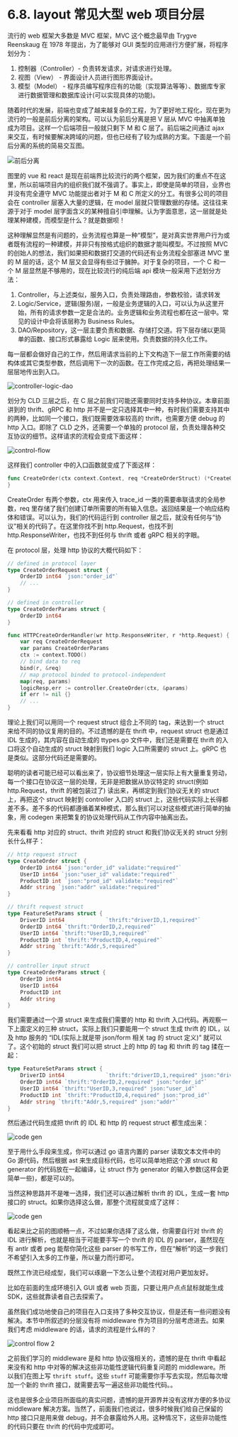 # 6.8. layout 常见大型 web 项目分层

流行的 web 框架大多数是 MVC 框架，MVC 这个概念最早由 Trygve Reenskaug 在 1978 年提出，为了能够对 GUI 类型的应用进行方便扩展，将程序划分为：

1. 控制器（Controller）- 负责转发请求，对请求进行处理。
2. 视图（View） - 界面设计人员进行图形界面设计。
3. 模型（Model） - 程序员编写程序应有的功能（实现算法等等）、数据库专家进行数据管理和数据库设计(可以实现具体的功能)。

随着时代的发展，前端也变成了越来越复杂的工程，为了更好地工程化，现在更为流行的一般是前后分离的架构。可以认为前后分离是把 V 层从 MVC 中抽离单独成为项目。这样一个后端项目一般就只剩下 M 和 C 层了。前后端之间通过 ajax 来交互，有时候要解决跨域的问题，但也已经有了较为成熟的方案。下面是一个前后分离的系统的简易交互图。

![前后分离](../images/ch6-08-frontend-backend.png)

图里的 vue 和 react 是现在前端界比较流行的两个框架，因为我们的重点不在这里，所以前端项目内的组织我们就不强调了。事实上，即使是简单的项目，业界也并没有完全遵守 MVC 功能提出者对于 M 和 C 所定义的分工。有很多公司的项目会在 controller 层塞入大量的逻辑，在 model 层就只管理数据的存储。这往往来源于对于 model 层字面含义的某种擅自引申理解。认为字面意思，这一层就是处理某种建模，而模型是什么？就是数据呗！

这种理解显然是有问题的，业务流程也算是一种“模型”，是对真实世界用户行为或者既有流程的一种建模，并非只有按格式组织的数据才能叫模型。不过按照 MVC 的创始人的想法，我们如果把和数据打交道的代码还有业务流程全部塞进 MVC 里的 M 层的话，这个 M 层又会显得有些过于臃肿。对于复杂的项目，一个 C 和一个 M 层显然是不够用的，现在比较流行的纯后端 api 模块一般采用下述划分方法：

1. Controller，与上述类似，服务入口，负责处理路由，参数校验，请求转发
2. Logic/Service，逻辑(服务)层，一般是业务逻辑的入口，可以认为从这里开始，所有的请求参数一定是合法的。业务逻辑和业务流程也都在这一层中。常见的设计中会将该层称为 Business Rules。
3. DAO/Repository，这一层主要负责和数据、存储打交道。将下层存储以更简单的函数、接口形式暴露给 Logic 层来使用。负责数据的持久化工作。

每一层都会做好自己的工作，然后用请求当前的上下文构造下一层工作所需要的结构体或其它类型参数，然后调用下一次的函数。在工作完成之后，再把处理结果一层层地传出到入口。

![controller-logic-dao](../images/ch6-08-controller-logic-dao.png)

划分为 CLD 三层之后，在 C 层之前我们可能还需要同时支持多种协议。本章前面讲到的 thrift、gRPC 和 http 并不是一定只选择其中一种，有时我们需要支持其中的两种，比如同一个接口，我们既需要效率较高的 thrift，也需要方便 debug 的 http 入口。即除了 CLD 之外，还需要一个单独的 protocol 层，负责处理各种交互协议的细节。这样请求的流程会变成下面这样：

![control-flow](../images/ch6-08-control-flow.png)

这样我们 controller 中的入口函数就变成了下面这样：

```go
func CreateOrder(ctx context.Context, req *CreateOrderStruct) (*CreateOrderRespStruct, error) {
}
```

CreateOrder 有两个参数，ctx 用来传入 trace_id 一类的需要串联请求的全局参数，req 里存储了我们创建订单所需要的所有输入信息。返回结果是一个响应结构体和错误。可以认为，我们的代码运行到 controller 层之后，就没有任何与“协议”相关的代码了。在这里你找不到 http.Request，也找不到 http.ResponseWriter，也找不到任何与 thrift 或者 gRPC 相关的字眼。

在 protocol 层，处理 http 协议的大概代码如下：

```go
// defined in protocol layer
type CreateOrderRequest struct {
    OrderID int64 `json:"order_id"`
    // ...
}

// defined in controller
type CreateOrderParams struct {
    OrderID int64
}

func HTTPCreateOrderHandler(wr http.ResponseWriter, r *http.Request) {
    var req CreateOrderRequest
    var params CreateOrderParams
    ctx := context.TODO()
    // bind data to req
    bind(r, &req)
    // map protocol binded to protocol-independent
    map(req, params)
    logicResp,err := controller.CreateOrder(ctx, &params)
    if err != nil {}
    // ...
}
```

理论上我们可以用同一个 request struct 组合上不同的 tag，来达到一个 struct 来给不同的协议复用的目的。不过遗憾的是在 thrift 中，request struct 也是通过 IDL 生成的，其内容在自动生成的 ttypes.go 文件中，我们还是需要在 thrift 的入口将这个自动生成的 struct 映射到我们 logic 入口所需要的 struct 上。gRPC 也是类似。这部分代码还是需要的。

聪明的读者可能已经可以看出来了，协议细节处理这一层实际上有大量重复劳动，每一个接口在协议这一层的处理，无非是把数据从协议特定的 struct(例如 http.Request，thrift 的被包装过了) 读出来，再绑定到我们协议无关的 struct 上，再把这个 struct 映射到 controller 入口的 struct 上，这些代码实际上长得都差不多。差不多的代码都遵循着某种模式，那么我们可以对这些模式进行简单的抽象，用 codegen 来把繁复的协议处理代码从工作内容中抽离出去。

先来看看 http 对应的 struct、thrift 对应的 struct 和我们协议无关的 struct 分别长什么样子：

```go
// http request struct
type CreateOrder struct {
    OrderID int64 `json:"order_id" validate:"required"`
    UserID int64 `json:"user_id" validate:"required"`
    ProductID int `json:"prod_id" validate:"required"`
    Addr string `json:"addr" validate:"required"`
}

// thrift request struct
type FeatureSetParams struct {
    DriverID int64             `thrift:"driverID,1,required"`
    OrderID int64 `thrift:"OrderID,2,required"`
    UserID int64 `thrift:"UserID,3,required"`
    ProductID int `thrift:"ProductID,4,required"`
    Addr string `thrift:"Addr,5,required"`
}

// controller input struct
type CreateOrderParams struct {
    OrderID int64
    UserID int64
    ProductID int
    Addr string
}

```

我们需要通过一个源 struct 来生成我们需要的 http 和 thrift 入口代码。再观察一下上面定义的三种 struct，实际上我们只要能用一个 struct 生成 thrift 的 IDL，以及 http 服务的 “IDL(实际上就是带 json/form 相关 tag 的 struct 定义)” 就可以了。这个初始的 struct 我们可以把 struct 上的 http 的 tag 和 thrift 的 tag 揉在一起：

```go
type FeatureSetParams struct {
    DriverID int64             `thrift:"driverID,1,required" json:"driver_id"`
    OrderID int64 `thrift:"OrderID,2,required" json:"order_id"`
    UserID int64 `thrift:"UserID,3,required" json:"user_id"`
    ProductID int `thrift:"ProductID,4,required" json:"prod_id"`
    Addr string `thrift:"Addr,5,required" json:"addr"`
}
```

然后通过代码生成把 thrift 的 IDL 和 http 的 request struct 都生成出来：

![code gen](../images/ch6-08-code-gen.png)

至于用什么手段来生成，你可以通过 go 语言内置的 parser 读取文本文件中的 Go 源代码，然后根据 ast 来生成目标代码，也可以简单地把这个源 struct 和 generator 的代码放在一起编译，让 struct 作为 generator 的输入参数(这样会更简单一些)，都是可以的。

当然这种思路并不是唯一选择，我们还可以通过解析 thrift 的 IDL，生成一套 http 接口的 struct。如果你选择这么做，那整个流程就变成了这样：

![code gen](../images/ch6-08-code-gen-2.png)

看起来比之前的图顺畅一点，不过如果你选择了这么做，你需要自行对 thrift 的 IDL 进行解析，也就是相当于可能要手写一个 thrift 的 IDL 的 parser，虽然现在有 antlr 或者 peg 能帮你简化这些 parser 的书写工作，但在“解析”的这一步我们不希望引入太多的工作量，所以量力而行即可。

既然工作流已经成型，我们可以琢磨一下怎么让整个流程对用户更加友好。

比如在前面的生成环境引入 GUI 或者 web 页面，只要让用户点点鼠标就能生成 SDK，这些就靠读者自己去探索了。

虽然我们成功地使自己的项目在入口支持了多种交互协议，但是还有一些问题没有解决。本节中所叙述的分层没有将 middleware 作为项目的分层考虑进去。如果我们考虑 middleware 的话，请求的流程是什么样的？

![control flow 2](../images/ch6-08-control-flow-2.png)

之前我们学习的 middleware 是和 http 协议强相关的，遗憾的是在 thrift 中看起来没有和 http 中对等的解决这些非功能性逻辑代码重复问题的 middleware。所以我们在图上写 `thrift stuff`。这些 `stuff` 可能需要你手写去实现，然后每次增加一个新的 thrift 接口，就需要去写一遍这些非功能性代码。。

这也是很多企业项目所面临的真实问题，遗憾的是开源界并没有这样方便的多协议 middleware 解决方案。当然了，前面我们也说过，很多时候我们给自己保留的 http 接口只是用来做 debug，并不会暴露给外人用。这种情况下，这些非功能性的代码只要在 thrift 的代码中完成即可。
